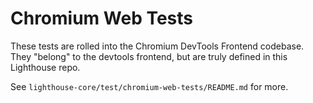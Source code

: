 # Chromium Web Tests

These tests are rolled into the Chromium DevTools Frontend codebase. They "belong" to the devtools frontend, but are truly defined in this Lighthouse repo.

See `lighthouse-core/test/chromium-web-tests/README.md` for more.
